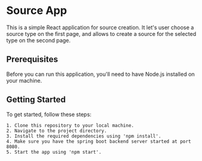 
# Source App

This is a simple React application for source creation. It let's user choose a source type on the first page, and allows to create a source for the selected type on the second page.


## Prerequisites
Before you can run this application, you'll need to have Node.js installed on your machine.
## Getting Started
To get started, follow these steps:
```
1. Clone this repository to your local machine.
2. Navigate to the project directory.
3. Install the required dependencies using 'npm install'.
4. Make sure you have the spring boot backend server started at port 8080.
5. Start the app using 'npm start'.
```
